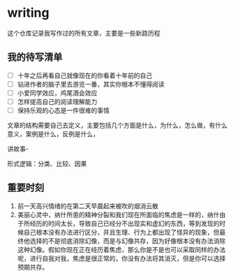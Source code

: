 # writing
这个仓库记录我写作过的所有文章，主要是一些新路历程

## 我的待写清单

- [ ] 十年之后再看自己就像现在的你看着十年前的自己
- [ ] 钻进作者的脑子里去游览一番，其实你根本不懂得阅读
- [ ] 小爱同学效应，鸡尾酒会效应
- [ ] 怎样提高自己的阅读理解能力
- [ ] 保持乐观的心态是一件很难的事情

文章的结构需要自己去定义，主要包括几个方面是什么，为什么，怎么做，有什么意义，案例是什么，反例是什么，

讲故事-

形式逻辑：分类、比较、因果

## 重要时刻
1. 前一天高兴情绪的在第二天早晨起来被吹的烟消云散
1. 美丽心灵中，纳什所患的精神分裂和我们现在所面临的焦虑是一样的，纳什由于所经历的时间太长，导致自己已经分不出现实和虚幻的东西，等到发现的时候自己根本没有办法进行区分，并且生理、行为上都出现了怪异的现象，但最终他选择的不是彻底消除幻像，而是与幻像共存，因为好像根本没有办法消除这种幻像。假如你现在正在经历着焦虑，那么你是不是也可以采取同样的办法呢，进行自我对我，焦虑是很正常的，你没有办法将其消灭，但是你可以选择预期共存。